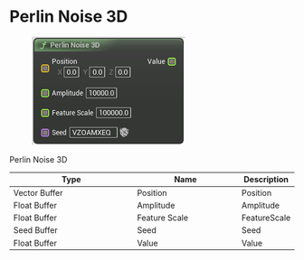 # Perlin Noise 3D

<div align="left" data-full-width="false">

<figure><img src="Perlin_Noise_3D.png" alt=""><figcaption></figcaption></figure>

</div>

Perlin Noise 3D

<table>
<thead><tr><th width="250">Type</th><th width="200">Name</th><th>Description</th></tr></thead>
<tbody>
<tr><td>Vector Buffer</td><td>Position</td><td>Position</td></tr>
<tr><td>Float Buffer</td><td>Amplitude</td><td>Amplitude</td></tr>
<tr><td>Float Buffer</td><td>Feature Scale</td><td>FeatureScale</td></tr>
<tr><td>Seed Buffer</td><td>Seed</td><td>Seed</td></tr>
<tr><td>Float Buffer</td><td>Value</td><td>Value</td></tr>
</tbody>
</table>